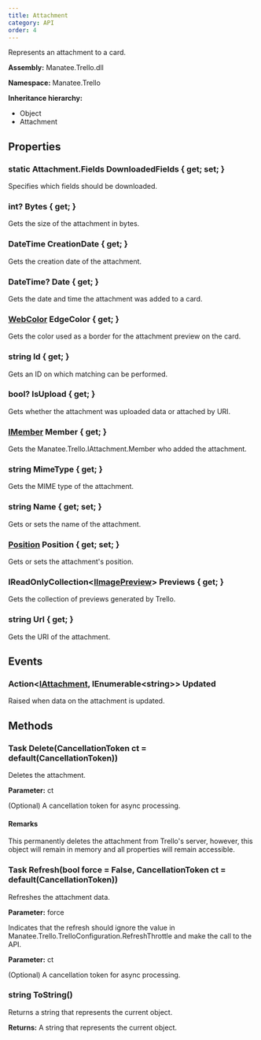 ```yaml
---
title: Attachment
category: API
order: 4
---
```


Represents an attachment to a card.

**Assembly:** Manatee.Trello.dll

**Namespace:** Manatee.Trello

**Inheritance hierarchy:**

- Object
- Attachment

## Properties

### static Attachment.Fields DownloadedFields { get; set; }

Specifies which fields should be downloaded.

### int? Bytes { get; }

Gets the size of the attachment in bytes.

### DateTime CreationDate { get; }

Gets the creation date of the attachment.

### DateTime? Date { get; }

Gets the date and time the attachment was added to a card.

### [WebColor](../WebColor#webcolor) EdgeColor { get; }

Gets the color used as a border for the attachment preview on the card.

### string Id { get; }

Gets an ID on which matching can be performed.

### bool? IsUpload { get; }

Gets whether the attachment was uploaded data or attached by URI.

### [IMember](../IMember#imember) Member { get; }

Gets the Manatee.Trello.IAttachment.Member who added the attachment.

### string MimeType { get; }

Gets the MIME type of the attachment.

### string Name { get; set; }

Gets or sets the name of the attachment.

### [Position](../Position#position) Position { get; set; }

Gets or sets the attachment&#39;s position.

### IReadOnlyCollection&lt;[IImagePreview](../IImagePreview#iimagepreview)&gt; Previews { get; }

Gets the collection of previews generated by Trello.

### string Url { get; }

Gets the URI of the attachment.

## Events

### Action&lt;[IAttachment](../IAttachment#iattachment), IEnumerable&lt;string&gt;&gt; Updated

Raised when data on the attachment is updated.

## Methods

### Task Delete(CancellationToken ct = default(CancellationToken))

Deletes the attachment.

**Parameter:** ct

(Optional) A cancellation token for async processing.

#### Remarks

This permanently deletes the attachment from Trello&#39;s server, however, this object will remain in memory and all properties will remain accessible.

### Task Refresh(bool force = False, CancellationToken ct = default(CancellationToken))

Refreshes the attachment data.

**Parameter:** force

Indicates that the refresh should ignore the value in Manatee.Trello.TrelloConfiguration.RefreshThrottle and make the call to the API.

**Parameter:** ct

(Optional) A cancellation token for async processing.

### string ToString()

Returns a string that represents the current object.

**Returns:** A string that represents the current object.

